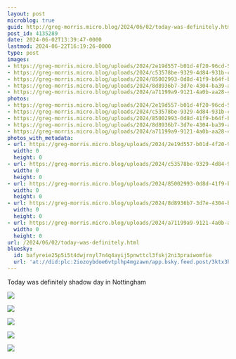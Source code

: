 ```yaml
---
layout: post
microblog: true
guid: http://greg-morris.micro.blog/2024/06/02/today-was-definitely.html
post_id: 4135289
date: 2024-06-02T13:39:47-0000
lastmod: 2024-06-22T16:19:26-0000
type: post
images:
- https://greg-morris.micro.blog/uploads/2024/2e19d557-b01d-4f20-96cd-57098b9ec9be.jpg
- https://greg-morris.micro.blog/uploads/2024/c53578be-9329-4d84-931b-cac8800d27b4.jpg
- https://greg-morris.micro.blog/uploads/2024/85002993-0d8d-41f9-b64f-b1610ba91db8.jpg
- https://greg-morris.micro.blog/uploads/2024/8d8936b7-3d7e-4304-ba39-a04756edef34.jpg
- https://greg-morris.micro.blog/uploads/2024/a71199a9-9121-4a0b-aa28-4acd4bb266bf.jpg
photos:
- https://greg-morris.micro.blog/uploads/2024/2e19d557-b01d-4f20-96cd-57098b9ec9be.jpg
- https://greg-morris.micro.blog/uploads/2024/c53578be-9329-4d84-931b-cac8800d27b4.jpg
- https://greg-morris.micro.blog/uploads/2024/85002993-0d8d-41f9-b64f-b1610ba91db8.jpg
- https://greg-morris.micro.blog/uploads/2024/8d8936b7-3d7e-4304-ba39-a04756edef34.jpg
- https://greg-morris.micro.blog/uploads/2024/a71199a9-9121-4a0b-aa28-4acd4bb266bf.jpg
photos_with_metadata:
- url: https://greg-morris.micro.blog/uploads/2024/2e19d557-b01d-4f20-96cd-57098b9ec9be.jpg
  width: 0
  height: 0
- url: https://greg-morris.micro.blog/uploads/2024/c53578be-9329-4d84-931b-cac8800d27b4.jpg
  width: 0
  height: 0
- url: https://greg-morris.micro.blog/uploads/2024/85002993-0d8d-41f9-b64f-b1610ba91db8.jpg
  width: 0
  height: 0
- url: https://greg-morris.micro.blog/uploads/2024/8d8936b7-3d7e-4304-ba39-a04756edef34.jpg
  width: 0
  height: 0
- url: https://greg-morris.micro.blog/uploads/2024/a71199a9-9121-4a0b-aa28-4acd4bb266bf.jpg
  width: 0
  height: 0
url: /2024/06/02/today-was-definitely.html
bluesky:
  id: bafyreie25p5i5t4dwjrnyl7n4q4ayij5pnwttcl3fskj2ni3praiwomfie
  url: 'at://did:plc:2iozoybdoe6vtplhp4mgzawn/app.bsky.feed.post/3ktx3h7bd4k24'
---
```

Today was definitely shadow day in Nottingham

![](https://greg-morris.micro.blog/uploads/2024/2e19d557-b01d-4f20-96cd-57098b9ec9be.jpg)

![](https://greg-morris.micro.blog/uploads/2024/c53578be-9329-4d84-931b-cac8800d27b4.jpg)

![](https://greg-morris.micro.blog/uploads/2024/85002993-0d8d-41f9-b64f-b1610ba91db8.jpg)

![](https://greg-morris.micro.blog/uploads/2024/8d8936b7-3d7e-4304-ba39-a04756edef34.jpg)

![](https://greg-morris.micro.blog/uploads/2024/a71199a9-9121-4a0b-aa28-4acd4bb266bf.jpg)

